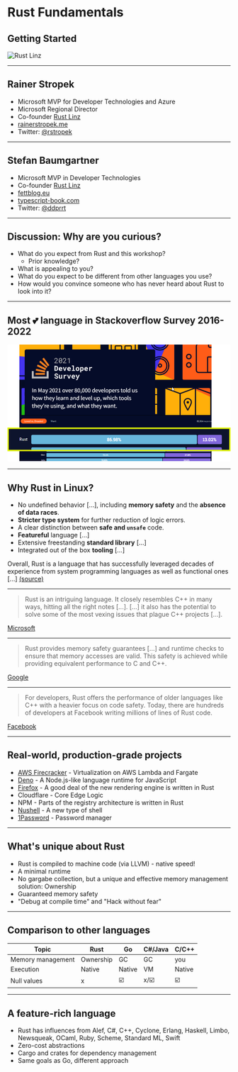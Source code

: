 # Rust Fundamentals

## Getting Started

![Rust Linz](https://rust-linz.at/img/rust-linz-logo.svg)

---

## Rainer Stropek

- Microsoft MVP for Developer Technologies and Azure
- Microsoft Regional Director
- Co-founder [Rust Linz](https://rust-linz.at)
- [rainerstropek.me](https://rainerstropek.me)
- Twitter: [@rstropek](https://twitter.com/rstropek)

---

## Stefan Baumgartner

- Microsoft MVP in Developer Technologies
- Co-founder [Rust Linz](https://rust-linz.at)
- [fettblog.eu](https://fettblog.eu)
- [typescript-book.com](https://typescript-book.com)
- Twitter: [@ddprrt](https://twitter.com/ddprrt)

---

## Discussion: Why are you curious?

- What do you expect from Rust and this workshop?
  - Prior knowledge?
- What is appealing to you?
- What do you expect to be different from other languages you use?
- How would you convince someone who has never heard about Rust to look into it?

---

## Most 💕 language in Stackoverflow Survey 2016-2022

![Rust](./images/rustlove.png)

---

## Why Rust in Linux?

- No undefined behavior [...], including **memory safety** and the **absence of data races**.
- **Stricter type system** for further reduction of logic errors.
- A clear distinction between **safe and `unsafe`** code.
- **Featureful** language [...]
- Extensive freestanding **standard library** [...]
- Integrated out of the box **tooling** [...]

Overall, Rust is a language that has successfully leveraged decades of experience from system programming languages as well as functional ones [...] [(source)](https://lkml.org/lkml/2021/4/14/1023)

---

> Rust is an intriguing language. It closely resembles C++ in many ways, hitting all the right notes [...]. [...] it also has the potential to solve some of the most vexing issues that plague C++ projects [...].

[Microsoft](https://blogs.windows.com/windowsdeveloper/2020/04/30/rust-winrt-public-preview/)

---

> Rust provides memory safety guarantees [...] and runtime checks to ensure that memory accesses are valid. This safety is achieved while providing equivalent performance to C and C++.

[Google](https://security.googleblog.com/2021/04/rust-in-android-platform.html)

---

> For developers, Rust offers the performance of older languages like C++ with a heavier focus on code safety. Today, there are hundreds of developers at Facebook writing millions of lines of Rust code.

[Facebook](https://engineering.fb.com/2021/04/29/developer-tools/rust/)

---

## Real-world, production-grade projects

- [AWS Firecracker](https://firecracker-microvm.github.io/) - Virtualization on AWS Lambda and Fargate
- [Deno](https://deno.land) - A Node.js-like language runtime for JavaScript
- [Firefox](https://firefox.com) - A good deal of the new rendering engine is written in Rust
- Cloudflare - Core Edge Logic
- NPM - Parts of the registry architecture is written in Rust
- [Nushell](https://www.nushell.sh/) - A new type of shell
- [1Password](https://serokell.io/blog/rust-in-production-1password) - Password manager

---

## What's unique about Rust

- Rust is compiled to machine code (via LLVM) - native speed!
- A minimal runtime
- No gargabe collection, but a unique and effective memory management solution: Ownership
- Guaranteed memory safety
- "Debug at compile time" and "Hack without fear"
  
---

## Comparison to other languages


| Topic                  | Rust             | Go     | C#/Java | C/C++ |
|------------------------|------------------|--------|---------|-------|
| Memory management      | Ownership        | GC     | GC      | you   |
| Execution              | Native           | Native | VM      | Native|
| Null values            | x                |  ☑️     |  x/☑️    |  ☑️    |

---

## A feature-rich language

- Rust has influences from Alef, C#, C++, Cyclone, Erlang, Haskell, Limbo, Newsqueak, OCaml, Ruby, Scheme, Standard ML, Swift
- Zero-cost abstractions
- Cargo and crates for dependency management
- Same goals as Go, different approach

